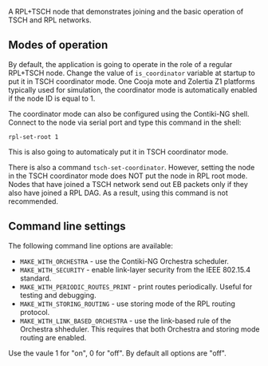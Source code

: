 A RPL+TSCH node that demonstrates joining and the basic operation of TSCH and RPL networks.

Modes of operation
------------------

By default, the application is going to operate in the role of a regular RPL+TSCH node.
Change the value of `is_coordinator` variable at startup to put it in TSCH coordinator mode.
One Cooja mote and Zolertia Z1 platforms typically used for simulation, the coordinator
mode is automatically enabled if the node ID is equal to 1.

The coordinator mode can also be configured using the Contiki-NG shell.
Connect to the node via serial port and type this command in the shell:

    rpl-set-root 1

This is also going to automaticaly put it in TSCH coordinator mode.

There is also a command `tsch-set-coordinator`. However, setting the node in the TSCH
coordinator mode does NOT put the node in RPL root mode. Nodes that have joined
a TSCH network send out EB packets only if they also have joined a RPL DAG.
As a result, using this command is not recommended.

Command line settings
---------------------

The following command line options are available:
* `MAKE_WITH_ORCHESTRA` - use the Contiki-NG Orchestra scheduler.
* `MAKE_WITH_SECURITY` - enable link-layer security from the IEEE 802.15.4 standard.
* `MAKE_WITH_PERIODIC_ROUTES_PRINT` -  print routes periodically. Useful for testing and debugging.
* `MAKE_WITH_STORING_ROUTING` - use storing mode of the RPL routing protocol.
* `MAKE_WITH_LINK_BASED_ORCHESTRA` - use the link-based rule of the Orchestra shheduler. This requires that both Orchestra and storing mode routing are enabled.

Use the vaule 1 for "on", 0 for "off". By default all options are "off".
